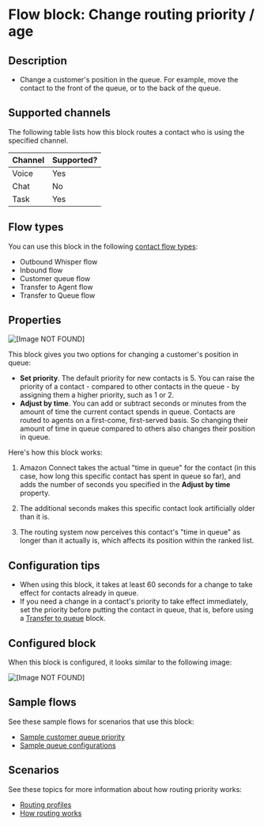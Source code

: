 # Flow block: Change routing priority / age<a name="change-routing-priority"></a>

## Description<a name="change-routing-priority-description"></a>
+ Change a customer's position in the queue\. For example, move the contact to the front of the queue, or to the back of the queue\.

## Supported channels<a name="change-routing-priority-channels"></a>

The following table lists how this block routes a contact who is using the specified channel\. 


| Channel | Supported? | 
| --- | --- | 
| Voice | Yes | 
| Chat | No | 
| Task | Yes | 

## Flow types<a name="change-routing-priority-types"></a>

You can use this block in the following [contact flow types](create-contact-flow.md#contact-flow-types):
+ Outbound Whisper flow
+ Inbound flow
+ Customer queue flow
+ Transfer to Agent flow
+ Transfer to Queue flow

## Properties<a name="change-routing-priority-properties"></a>

![\[Image NOT FOUND\]](http://docs.aws.amazon.com/connect/latest/adminguide/images/change-routing-priority-properties.png)

This block gives you two options for changing a customer's position in queue: 
+ **Set priority**\. The default priority for new contacts is 5\. You can raise the priority of a contact \- compared to other contacts in the queue \- by assigning them a higher priority, such as 1 or 2\. 
+ **Adjust by time**\. You can add or subtract seconds or minutes from the amount of time the current contact spends in queue\. Contacts are routed to agents on a first\-come, first\-served basis\. So changing their amount of time in queue compared to others also changes their position in queue\.

Here's how this block works:

1. Amazon Connect takes the actual "time in queue" for the contact \(in this case, how long this specific contact has spent in queue so far\), and adds the number of seconds you specified in the **Adjust by time** property\.

1. The additional seconds makes this specific contact look artificially older than it is\. 

1. The routing system now perceives this contact's "time in queue" as longer than it actually is, which affects its position within the ranked list\.

## Configuration tips<a name="change-routing-priority-tips"></a>
+ When using this block, it takes at least 60 seconds for a change to take effect for contacts already in queue\. 
+ If you need a change in a contact's priority to take effect immediately, set the priority before putting the contact in queue, that is, before using a [Transfer to queue](transfer-to-queue.md) block\.

## Configured block<a name="change-routing-priority-configured"></a>

When this block is configured, it looks similar to the following image:

![\[Image NOT FOUND\]](http://docs.aws.amazon.com/connect/latest/adminguide/images/change-routing-priority-configured.png)

## Sample flows<a name="change-routing-priority-samples"></a>

See these sample flows for scenarios that use this block:
+ [Sample customer queue priority](sample-customer-queue-priority.md)
+  [Sample queue configurations](sample-queue-configurations.md)

## Scenarios<a name="change-routing-priority-scenarios"></a>

See these topics for more information about how routing priority works:
+ [Routing profiles](concepts-routing.md)
+ [How routing works](about-routing.md)